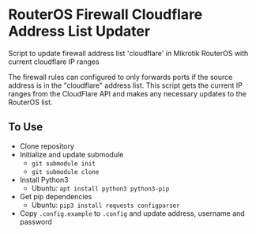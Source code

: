 # RouterOS Firewall Cloudflare Address List Updater

Script to update firewall address list 'cloudflare' in Mikrotik RouterOS with current cloudflare IP ranges

The firewall rules can configured to only forwards ports if the source address is in the "cloudflare" address list. This script gets the current IP ranges from the CloudFlare API and makes any necessary updates to the RouterOS list.

## To Use

* Clone repository 
* Initialize and update submodule
  * ``git submodule init``
  * ``git submodule clone``
* Install Python3
  * Ubuntu: ``apt install python3 python3-pip``
* Get pip dependencies
  * Ubuntu: ``pip3 install requests configparser``
* Copy ``.config.example`` to ``.config`` and update address, username and password
